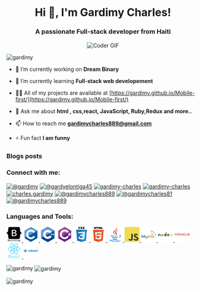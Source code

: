 <div align ="center">
<h1 align="center">Hi 👋, I'm Gardimy Charles!</h1>
<h3 align="center">A passionate Full-stack developer from Haiti</h3>

<img align="center" alt="Coder GIF" height=250 width=400 src="https://cdn.dribbble.com/users/730703/screenshots/6581243/avento.gif" />
<br>
  </div>

<p align="left"> <img src="https://komarev.com/ghpvc/?username=gardimy&label=Profile%20views&color=0e75b6&style=flat" alt="gardimy" /> </p>

- 🔭 I’m currently working on **Dream Binary**

- 🌱 I’m currently learning **Full-stack web developement**

- 👨‍💻 All of my projects are available at [https://gardimy.github.io/Mobile-first/](https://gardimy.github.io/Mobile-first/)

- 💬 Ask me about **html , css,react, JavaScript, Ruby,Redux and more..**

- 📫 How to reach me **gardimycharles889@gmail.com**

- ⚡ Fun fact **I am funny**

### Blogs posts
<!-- BLOG-POST-LIST:START -->
<!-- BLOG-POST-LIST:END -->

<h3 align="left">Connect with me:</h3>
<p align="left">
<a href="https://dev.to/@gardimy" target="blank"><img align="center" src="https://raw.githubusercontent.com/rahuldkjain/github-profile-readme-generator/master/src/images/icons/Social/devto.svg" alt="@gardimy" height="30" width="40" /></a>
<a href="https://twitter.com/@gardyelontiga45" target="blank"><img align="center" src="https://raw.githubusercontent.com/rahuldkjain/github-profile-readme-generator/master/src/images/icons/Social/twitter.svg" alt="@gardyelontiga45" height="30" width="40" /></a>
<a href="https://linkedin.com/in/gardimy-charles" target="blank"><img align="center" src="https://raw.githubusercontent.com/rahuldkjain/github-profile-readme-generator/master/src/images/icons/Social/linked-in-alt.svg" alt="gardimy-charles" height="30" width="40" /></a>
<a href="https://stackoverflow.com/users/gardimy-charles" target="blank"><img align="center" src="https://raw.githubusercontent.com/rahuldkjain/github-profile-readme-generator/master/src/images/icons/Social/stack-overflow.svg" alt="gardimy-charles" height="30" width="40" /></a>
<a href="https://fb.com/charles.gardimy" target="blank"><img align="center" src="https://raw.githubusercontent.com/rahuldkjain/github-profile-readme-generator/master/src/images/icons/Social/facebook.svg" alt="charles.gardimy" height="30" width="40" /></a>
<a href="https://medium.com/@gardimycharles889" target="blank"><img align="center" src="https://raw.githubusercontent.com/rahuldkjain/github-profile-readme-generator/master/src/images/icons/Social/medium.svg" alt="@gardimycharles889" height="30" width="40" /></a>
<a href="https://www.hackerrank.com/@gardimycharles81" target="blank"><img align="center" src="https://raw.githubusercontent.com/rahuldkjain/github-profile-readme-generator/master/src/images/icons/Social/hackerrank.svg" alt="@gardimycharles81" height="30" width="40" /></a>
<a href="https://www.hackerearth.com/@gardimycharles889" target="blank"><img align="center" src="https://raw.githubusercontent.com/rahuldkjain/github-profile-readme-generator/master/src/images/icons/Social/hackerearth.svg" alt="@gardimycharles889" height="30" width="40" /></a>
</p>

<h3 align="left">Languages and Tools:</h3>
<p align="left"> <a href="https://getbootstrap.com" target="_blank" rel="noreferrer"> <img src="https://raw.githubusercontent.com/devicons/devicon/master/icons/bootstrap/bootstrap-plain-wordmark.svg" alt="bootstrap" width="40" height="40"/> </a> <a href="https://www.cprogramming.com/" target="_blank" rel="noreferrer"> <img src="https://raw.githubusercontent.com/devicons/devicon/master/icons/c/c-original.svg" alt="c" width="40" height="40"/> </a> <a href="https://www.w3schools.com/cpp/" target="_blank" rel="noreferrer"> <img src="https://raw.githubusercontent.com/devicons/devicon/master/icons/cplusplus/cplusplus-original.svg" alt="cplusplus" width="40" height="40"/> </a> <a href="https://www.w3schools.com/cs/" target="_blank" rel="noreferrer"> <img src="https://raw.githubusercontent.com/devicons/devicon/master/icons/csharp/csharp-original.svg" alt="csharp" width="40" height="40"/> </a> <a href="https://www.w3schools.com/css/" target="_blank" rel="noreferrer"> <img src="https://raw.githubusercontent.com/devicons/devicon/master/icons/css3/css3-original-wordmark.svg" alt="css3" width="40" height="40"/> </a> <a href="https://www.w3.org/html/" target="_blank" rel="noreferrer"> <img src="https://raw.githubusercontent.com/devicons/devicon/master/icons/html5/html5-original-wordmark.svg" alt="html5" width="40" height="40"/> </a> <a href="https://www.java.com" target="_blank" rel="noreferrer"> <img src="https://raw.githubusercontent.com/devicons/devicon/master/icons/java/java-original.svg" alt="java" width="40" height="40"/> </a> <a href="https://developer.mozilla.org/en-US/docs/Web/JavaScript" target="_blank" rel="noreferrer"> <img src="https://raw.githubusercontent.com/devicons/devicon/master/icons/javascript/javascript-original.svg" alt="javascript" width="40" height="40"/> </a> <a href="https://www.mysql.com/" target="_blank" rel="noreferrer"> <img src="https://raw.githubusercontent.com/devicons/devicon/master/icons/mysql/mysql-original-wordmark.svg" alt="mysql" width="40" height="40"/> </a> <a href="https://nodejs.org" target="_blank" rel="noreferrer"> <img src="https://raw.githubusercontent.com/devicons/devicon/master/icons/nodejs/nodejs-original-wordmark.svg" alt="nodejs" width="40" height="40"/> </a> <a href="https://www.oracle.com/" target="_blank" rel="noreferrer"> <img src="https://raw.githubusercontent.com/devicons/devicon/master/icons/oracle/oracle-original.svg" alt="oracle" width="40" height="40"/> </a> <a href="https://reactjs.org/" target="_blank" rel="noreferrer"> <img src="https://raw.githubusercontent.com/devicons/devicon/master/icons/react/react-original-wordmark.svg" alt="react" width="40" height="40"/> </a> <a href="https://webpack.js.org" target="_blank" rel="noreferrer"> <img src="https://raw.githubusercontent.com/devicons/devicon/d00d0969292a6569d45b06d3f350f463a0107b0d/icons/webpack/webpack-original-wordmark.svg" alt="webpack" width="40" height="40"/> </a> </p>

<p><img align="left" src="https://github-readme-stats.vercel.app/api/top-langs?username=gardimy&show_icons=true&locale=en&layout=compact" alt="gardimy" /></p>

<p>&nbsp;<img align="center" src="https://github-readme-stats.vercel.app/api?username=gardimy&show_icons=true&locale=en" alt="gardimy" /></p>

<p><img align="center" src="https://github-readme-streak-stats.herokuapp.com/?user=gardimy&" alt="gardimy" /></p>
